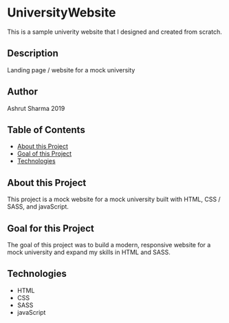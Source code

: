 # UniversityWebsite
This is a sample univerity website that I designed and created from scratch.


## Description


Landing page / website for a mock university


## Author

Ashrut Sharma 2019


## Table of Contents
* [About this Project](#about-this-project)
* [Goal of this Project](#goal-of-this-project)
* [Technologies](#technologies)

## About this Project
This project is a mock website for a mock university built with HTML, CSS / SASS, and javaScript.

## Goal for this Project
The goal of this project was to build a modern, responsive website for a mock university and expand my skills in HTML and SASS.

## Technologies
* HTML
* CSS
* SASS
* javaScript
